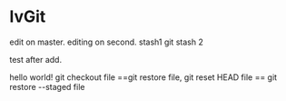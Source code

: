 # lvGit
edit on master.
editing on second.
stash1
git stash 2

test after add.

hello world!
git checkout file ==git restore file, git reset HEAD file == git restore --staged file
